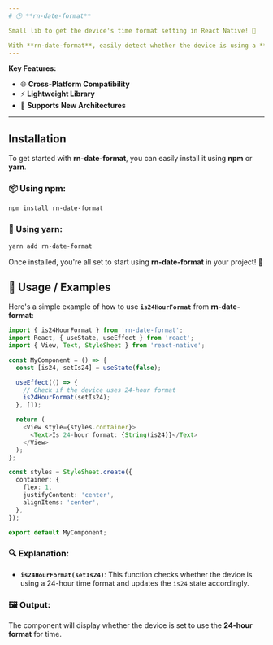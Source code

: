 ```yaml
---
# 🕒 **rn-date-format**

Small lib to get the device's time format setting in React Native! 🚀

With **rn-date-format**, easily detect whether the device is using a **12-hour** or **24-hour** time format. Perfect for tailoring your app’s time display based on user preferences! 🌍⏰
---
```


**Key Features:**

- 🌐 **Cross-Platform Compatibility**
- ⚡ **Lightweight Library**
- 🚀 **Supports New Architectures**

---

## Installation

To get started with **rn-date-format**, you can easily install it using **npm** or **yarn**.

### 📦 Using npm:

```bash
npm install rn-date-format
```

### 🔧 Using yarn:

```bash
yarn add rn-date-format
```

Once installed, you're all set to start using **rn-date-format** in your project! 🚀

## 📝 Usage / Examples

Here's a simple example of how to use **`is24HourFormat`** from **rn-date-format**:

```typescript
import { is24HourFormat } from 'rn-date-format';
import React, { useState, useEffect } from 'react';
import { View, Text, StyleSheet } from 'react-native';

const MyComponent = () => {
  const [is24, setIs24] = useState(false);

  useEffect(() => {
    // Check if the device uses 24-hour format
    is24HourFormat(setIs24);
  }, []);

  return (
    <View style={styles.container}>
      <Text>Is 24-hour format: {String(is24)}</Text>
    </View>
  );
};

const styles = StyleSheet.create({
  container: {
    flex: 1,
    justifyContent: 'center',
    alignItems: 'center',
  },
});

export default MyComponent;
```

### 🔍 Explanation:

- **`is24HourFormat(setIs24)`**: This function checks whether the device is using a 24-hour time format and updates the `is24` state accordingly.

### 🖼 Output:

The component will display whether the device is set to use the **24-hour format** for time.
